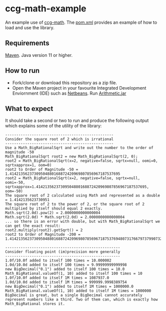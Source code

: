 # ccg-math-example
An example use of [ccg-math](https://github.com/agdturner/ccg-math).
The [pom.xml](https://github.com/agdturner/ccg-math-example/blob/pom.xml) provides an example of how to load and use the library.

## Requirements
[Maven](https://maven.apache.org/).
Java version 11 or higher.

## How to run
- Fork/clone or download this repository as a zip file.
- Open the Maven project in your favourite Integrated Development Enviornment (IDE) such as [Netbeans](https://netbeans.apache.org/).
Run [Arithmetic.jar](https://github.com/agdturner/ccg-math-example/blob/main/src/main/java/uk/ac/leeds/ccg/math/example/Arithmetic.java)

## What to expect
It should take a second or two to run and produce the following output which explains some of the utility of the library:
```
-------------------------------------------------
Consider the square root of 2 which is irrational
-------------------------------------------------
Use a Math_BigRationalSqrt and write out the number to the order of magnitude -50
Math_BigRationalSqrt root2 = new Math_BigRationalSqrt(2, 0);
root2 = Math_BigRationalSqrt(x=2, negative=false, sqrtx=null, oomi=0, sqrtxapprox=1, oom=0)
root2 to Order of Magnitude -50 = 1.41421356237309504880168872420969807856967187537695
root2 = Math_BigRationalSqrt(x=2, negative=false, sqrtx=null, oomi=-50, sqrtxapprox=1.41421356237309504880168872420969807856967187537695, oom=-50)
The square root of 2 calculated using Math and represented as a double = 1.4142135623730951
The square root of 2 to the power of 2, or the square root of 2 multiplied by itself should equal 2 exactly.
Math.sqrt(2.0d).pow(2) = 2.0000000000000004
Math.sqrt(2.0d) * Math.sqrt(2.0d) = 2.0000000000000004
... so there is an error with double, but with Math_BigRationalSqrt we can get the exact result:
root2.multiply(root2).getSqrt() = 2
root2 to Order of Magnitude -200 = 1.41421356237309504880168872420969807856967187537694807317667973799073247846210703885038753432764157273501384623091229702492483605585073721264412149709993583141322266592750559275579995050115278206057147

----------------------------------------------------
Consider floating point (im)precision more generally
----------------------------------------------------
1.0f/10.0f added to itself 100 times = 10.000002
1.0d/10.0d added to itself 100 times = 9.99999999999998
new BigDecimal("0.1") added to itself 100 times = 10.0
Math_BigRational.valueOf(1, 10) added to itself 100 times = 10
1.0f/10.0f added to itself 1M times = 1087937.0
1.0d/10.0d added to itself 1M times = 999999.9998389754
new BigDecimal("0.1") added to itself 1M times = 1000000.0
Math_BigRational.valueOf(1, 10) added to itself 1M times = 1000000
BigDecimal is great, but a single BigDecimal cannot accurately represent numbers like a third. Two of them can, which is exactly how Math_BigRational stores it.
```
